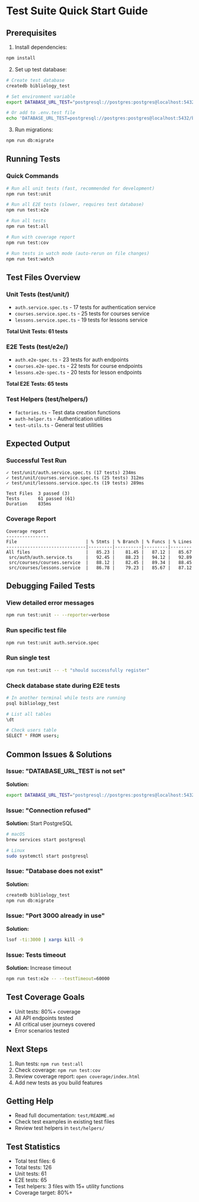 # Test Suite Quick Start Guide

## Prerequisites

1. Install dependencies:
```bash
npm install
```

2. Set up test database:
```bash
# Create test database
createdb bibliology_test

# Set environment variable
export DATABASE_URL_TEST="postgresql://postgres:postgres@localhost:5432/bibliology_test"

# Or add to .env.test file
echo 'DATABASE_URL_TEST=postgresql://postgres:postgres@localhost:5432/bibliology_test' > .env.test
```

3. Run migrations:
```bash
npm run db:migrate
```

## Running Tests

### Quick Commands

```bash
# Run all unit tests (fast, recommended for development)
npm run test:unit

# Run all E2E tests (slower, requires test database)
npm run test:e2e

# Run all tests
npm run test:all

# Run with coverage report
npm run test:cov

# Run tests in watch mode (auto-rerun on file changes)
npm run test:watch
```

## Test Files Overview

### Unit Tests (test/unit/)
- `auth.service.spec.ts` - 17 tests for authentication service
- `courses.service.spec.ts` - 25 tests for courses service
- `lessons.service.spec.ts` - 19 tests for lessons service

**Total Unit Tests: 61 tests**

### E2E Tests (test/e2e/)
- `auth.e2e-spec.ts` - 23 tests for auth endpoints
- `courses.e2e-spec.ts` - 22 tests for course endpoints
- `lessons.e2e-spec.ts` - 20 tests for lesson endpoints

**Total E2E Tests: 65 tests**

### Test Helpers (test/helpers/)
- `factories.ts` - Test data creation functions
- `auth-helper.ts` - Authentication utilities
- `test-utils.ts` - General test utilities

## Expected Output

### Successful Test Run
```
✓ test/unit/auth.service.spec.ts (17 tests) 234ms
✓ test/unit/courses.service.spec.ts (25 tests) 312ms
✓ test/unit/lessons.service.spec.ts (19 tests) 289ms

Test Files  3 passed (3)
Tests       61 passed (61)
Duration    835ms
```

### Coverage Report
```
Coverage report
----------------
File                          | % Stmts | % Branch | % Funcs | % Lines
------------------------------|---------|----------|---------|--------
All files                     |   85.23 |    81.45 |   87.12 |   85.67
 src/auth/auth.service.ts     |   92.45 |    88.23 |   94.12 |   92.89
 src/courses/courses.service  |   88.12 |    82.45 |   89.34 |   88.45
 src/courses/lessons.service  |   86.78 |    79.23 |   85.67 |   87.12
```

## Debugging Failed Tests

### View detailed error messages
```bash
npm run test:unit -- --reporter=verbose
```

### Run specific test file
```bash
npm run test:unit auth.service.spec
```

### Run single test
```bash
npm run test:unit -- -t "should successfully register"
```

### Check database state during E2E tests
```bash
# In another terminal while tests are running
psql bibliology_test

# List all tables
\dt

# Check users table
SELECT * FROM users;
```

## Common Issues & Solutions

### Issue: "DATABASE_URL_TEST is not set"
**Solution:**
```bash
export DATABASE_URL_TEST="postgresql://postgres:postgres@localhost:5432/bibliology_test"
```

### Issue: "Connection refused"
**Solution:** Start PostgreSQL
```bash
# macOS
brew services start postgresql

# Linux
sudo systemctl start postgresql
```

### Issue: "Database does not exist"
**Solution:**
```bash
createdb bibliology_test
npm run db:migrate
```

### Issue: "Port 3000 already in use"
**Solution:**
```bash
lsof -ti:3000 | xargs kill -9
```

### Issue: Tests timeout
**Solution:** Increase timeout
```bash
npm run test:e2e -- --testTimeout=60000
```

## Test Coverage Goals

- Unit tests: 80%+ coverage
- All API endpoints tested
- All critical user journeys covered
- Error scenarios tested

## Next Steps

1. Run tests: `npm run test:all`
2. Check coverage: `npm run test:cov`
3. Review coverage report: `open coverage/index.html`
4. Add new tests as you build features

## Getting Help

- Read full documentation: `test/README.md`
- Check test examples in existing test files
- Review test helpers in `test/helpers/`

## Test Statistics

- Total test files: 6
- Total tests: 126
- Unit tests: 61
- E2E tests: 65
- Test helpers: 3 files with 15+ utility functions
- Coverage target: 80%+
